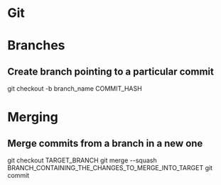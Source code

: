 # Git
# Branches
## Create branch pointing to a particular commit
git checkout -b branch_name COMMIT_HASH

# Merging
## Merge commits from a branch in a new one
git checkout TARGET_BRANCH
git merge --squash BRANCH_CONTAINING_THE_CHANGES_TO_MERGE_INTO_TARGET
git commit

